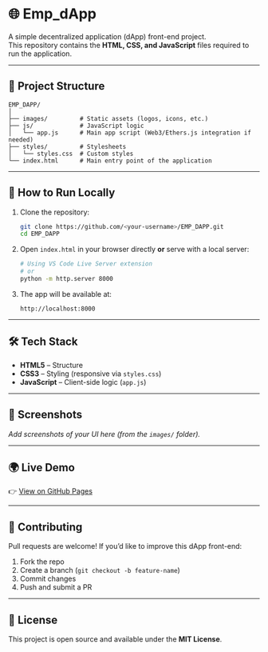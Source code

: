 # 🌐 Emp_dApp

A simple decentralized application (dApp) front-end project.  
This repository contains the **HTML, CSS, and JavaScript** files required to run the application.

---

## 📂 Project Structure
```
EMP_DAPP/
│
├── images/         # Static assets (logos, icons, etc.)
├── js/             # JavaScript logic
│   └── app.js      # Main app script (Web3/Ethers.js integration if needed)
├── styles/         # Stylesheets
│   └── styles.css  # Custom styles
└── index.html      # Main entry point of the application
```

---

## 🚀 How to Run Locally
1. Clone the repository:
   ```bash
   git clone https://github.com/<your-username>/EMP_DAPP.git
   cd EMP_DAPP
   ```

2. Open `index.html` in your browser directly **or** serve with a local server:
   ```bash
   # Using VS Code Live Server extension
   # or
   python -m http.server 8000
   ```

3. The app will be available at:
   ```
   http://localhost:8000
   ```

---

## 🛠️ Tech Stack
- **HTML5** – Structure  
- **CSS3** – Styling (responsive via `styles.css`)  
- **JavaScript** – Client-side logic (`app.js`)  

---

## 📸 Screenshots
_Add screenshots of your UI here (from the `images/` folder)._  

---

## 🌍 Live Demo
👉 [View on GitHub Pages](https://<your-username>.github.io/EMP_DAPP/)  

---

## 🤝 Contributing
Pull requests are welcome! If you’d like to improve this dApp front-end:
1. Fork the repo  
2. Create a branch (`git checkout -b feature-name`)  
3. Commit changes  
4. Push and submit a PR  

---

## 📜 License
This project is open source and available under the **MIT License**.
